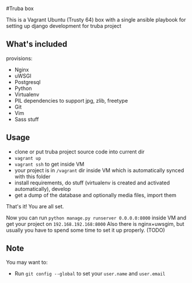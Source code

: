 #Truba box

This is a Vagrant Ubuntu (Trusty 64) box with a single ansible playbook for setting up django development for truba project

## What's included

provisions:

- Nginx
- uWSGI
- Postgresql
- Python
- Virtualenv
- PIL dependencies to support jpg, zlib, freetype
- Git
- Vim
- Sass stuff

## Usage

- clone or put truba project source code into current dir
- `vagrant up`
- `vagrant ssh` to get inside VM
- your project is in `/vagrant` dir inside VM which is automatically synced with this folder
- install requirements, do stuff (virtualenv is created and activated automatically), develop
- get a dump of the database and optionally media files, import them

That's it! You are all set.

Now you can run 
```python manage.py runserver 0.0.0.0:8000```
inside VM and get your project on `192.168.192.168:8000` Also there is nginx+uwsgim, but usually you have to spend some time to set it up properly. (TODO)

## Note

You may want to:

- Run `git config --global` to set your `user.name` and `user.email`
